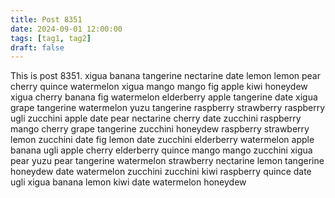 ```yaml
---
title: Post 8351
date: 2024-09-01 12:00:00
tags: [tag1, tag2]
draft: false
---
```

This is post 8351.
xigua
banana
tangerine
nectarine
date
lemon
lemon
pear
cherry
quince
watermelon
xigua
mango
mango
fig
apple
kiwi
honeydew
xigua
cherry
banana
fig
watermelon
elderberry
apple
tangerine
date
xigua
grape
tangerine
watermelon
yuzu
tangerine
raspberry
strawberry
raspberry
ugli
zucchini
apple
date
pear
nectarine
cherry
date
zucchini
raspberry
mango
cherry
grape
tangerine
zucchini
honeydew
raspberry
strawberry
lemon
zucchini
date
fig
lemon
date
zucchini
elderberry
watermelon
apple
banana
ugli
apple
cherry
elderberry
quince
mango
mango
zucchini
xigua
pear
yuzu
pear
tangerine
watermelon
strawberry
nectarine
lemon
tangerine
honeydew
date
watermelon
zucchini
zucchini
kiwi
raspberry
quince
date
ugli
xigua
banana
lemon
kiwi
date
watermelon
honeydew
